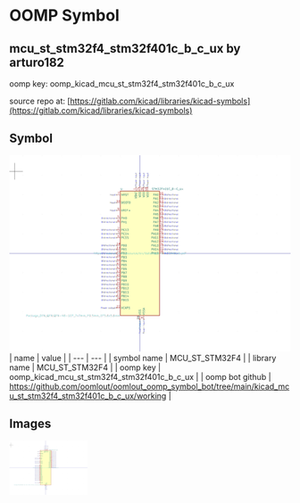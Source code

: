 # OOMP Symbol  
## mcu_st_stm32f4_stm32f401c_b_c_ux  by arturo182  
  
oomp key: oomp_kicad_mcu_st_stm32f4_stm32f401c_b_c_ux  
  
source repo at: [https://gitlab.com/kicad/libraries/kicad-symbols](https://gitlab.com/kicad/libraries/kicad-symbols)  
## Symbol  
  
[![working.png](working_600.png)](working.png)  
| name | value | 
| --- | --- | 
| symbol name | MCU_ST_STM32F4 | 
| library name | MCU_ST_STM32F4 | 
| oomp key | oomp_kicad_mcu_st_stm32f4_stm32f401c_b_c_ux | 
| oomp bot github | https://github.com/oomlout/oomlout_oomp_symbol_bot/tree/main/kicad_mcu_st_stm32f4_stm32f401c_b_c_ux/working | 
## Images  
  
[![working.png](working_140.png)](working.png)  
